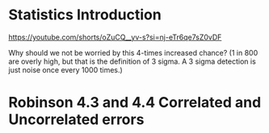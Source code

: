# Statistics Introduction

https://youtube.com/shorts/oZuCQ__yv-s?si=nj-eTr6qe7sZ0vDF

Why should we not be worried by this 4-times increased chance?
(1 in 800 are overly high, but that is the definition of 3 sigma. A 3 sigma detection is just noise once every 1000 times.)


# Robinson 4.3 and 4.4 Correlated and Uncorrelated errors  
